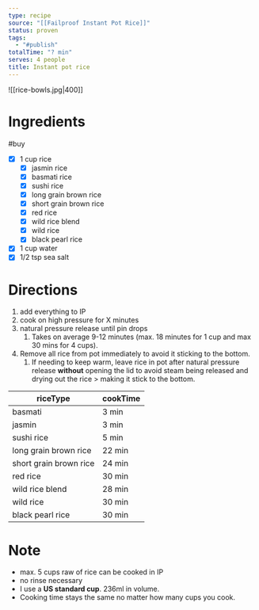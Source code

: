 ```yaml
---
type: recipe
source: "[[Failproof Instant Pot Rice]]"
status: proven
tags:
  - "#publish"
totalTime: "? min"
serves: 4 people
title: Instant pot rice
---
```

![[rice-bowls.jpg|400]]
# Ingredients
#buy
- [x] 1 cup rice
	- [x] jasmin rice
	- [x] basmati rice
	- [x] sushi rice
	- [x] long grain brown rice
	- [x] short grain brown rice
	- [x] red rice
	- [x] wild rice blend
	- [x] wild rice
	- [x] black pearl rice
- [x] 1 cup water
- [x] 1/2 tsp sea salt
# Directions
1. add everything to IP
2. cook on high pressure for X minutes
3. natural pressure release until pin drops
	1. Takes on average 9-12 minutes (max. 18 minutes for 1 cup and max 30 mins for 4 cups).
4. Remove all rice from pot immediately to avoid it sticking to the bottom.
	1. If needing to keep warm, leave rice in pot after natural pressure release **without** opening the lid to avoid steam being released and drying out the rice > making it stick to the bottom.

| riceType               | cookTime |
| ---------------------- | -------- |
| basmati                | 3 min    |
| jasmin                 | 3 min    |
| sushi rice             | 5 min    |
| long grain brown rice  | 22 min   |
| short grain brown rice | 24 min   |
| red rice               | 30 min   |
| wild rice blend        | 28 min   |
| wild rice              | 30 min   |
| black pearl rice       | 30 min   |
# Note
- max. 5 cups raw of rice can be cooked in IP
- no rinse necessary
- I use a **US standard cup**. 236ml in volume. 
- Cooking time stays the same no matter how many cups you cook.